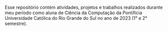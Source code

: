Esse repositório contém atividades, projetos e trabalhos realizados durante meu período como aluna de Ciência da Computação da Pontifícia Universidade Católica do Rio Grande do Sul no ano de 2023 (1° e 2° semestre).
